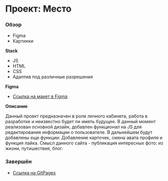 # Проект: Место

### Обзор

* Figma
* Картинки

**Stack** 
* JS
* HTML
* CSS
* Адаптив под различные разрешения

**Figma**

* [Ссылка на макет в Figma](https://www.figma.com/file/2cn9N9jSkmxD84oJik7xL7/JavaScript.-Sprint-4?node-id=0%3A1)

**Описание**

Данный проект предназначен в роли личного кабинета, работа в разработке и неизвестно будет ли иметь будущее. В данный момент реализован основной дизайн, добавлен функционал на JS для редактирования информации о пользователе. В дальнейшем будут добавлены еще функции: Добавление карточек, смена авата профиля и функция лайка. 
Смысл данного сайта - публикация интересных фото: из жизни, путишествия, блог.

### Завершён
* [Ссылка на GitPages](https://vadimabyshev.github.io/mesto/)

